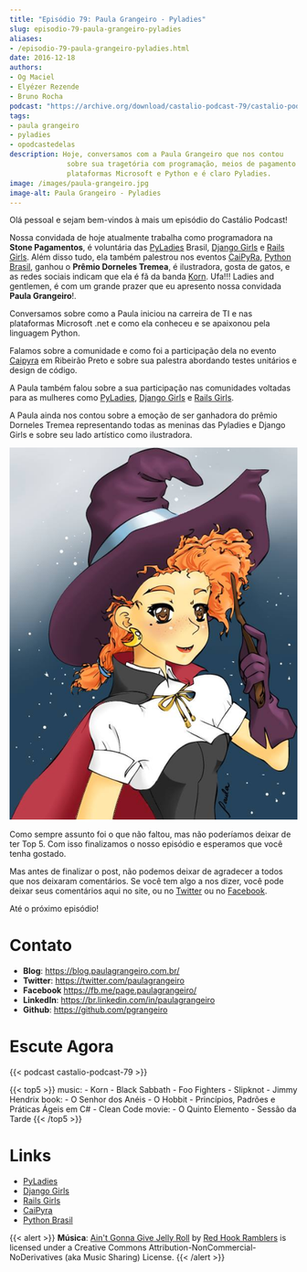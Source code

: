 ```yaml
---
title: "Episódio 79: Paula Grangeiro - Pyladies"
slug: episodio-79-paula-grangeiro-pyladies
aliases:
- /episodio-79-paula-grangeiro-pyladies.html
date: 2016-12-18
authors:
- Og Maciel
- Elyézer Rezende
- Bruno Rocha
podcast: "https://archive.org/download/castalio-podcast-79/castalio-podcast-79.mp3"
tags:
- paula grangeiro
- pyladies
- opodcastedelas
description: Hoje, conversamos com a Paula Grangeiro que nos contou
              sobre sua tragetória com programação, meios de pagamento
              plataformas Microsoft e Python e é claro Pyladies.
image: /images/paula-grangeiro.jpg
image-alt: Paula Grangeiro - Pyladies
---
```


Olá pessoal e sejam bem-vindos à mais um episódio do Castálio Podcast!

Nossa convidada de hoje atualmente trabalha como programadora na **Stone
Pagamentos**, é voluntária das [PyLadies](http://brasil.pyladies.com/) Brasil,
[Django Girls](https://djangogirls.org/) e [Rails
Girls](http://railsgirls.com/). Além disso tudo, ela também palestrou nos
eventos [CaiPyRa](http://caipyra.python.org.br/), [Python
Brasil](http://pythonbrasil.org.br), ganhou o **Prêmio Dorneles Tremea**, é
ilustradora, gosta de gatos, e as redes sociais indicam que ela é fã da banda
[Korn](http://www.last.fm/pt/music/Korn). Ufa!!! Ladies and gentlemen, é com um
grande prazer que eu apresento nossa convidada **Paula Grangeiro**!.

Conversamos sobre como a Paula iniciou na carreira de TI e nas plataformas
Microsoft .net e como ela conheceu e se apaixonou pela linguagem Python.

Falamos sobre a comunidade e como foi a participação dela no evento
[Caipyra](http://caipyra.python.org.br/) em Ribeirão Preto e sobre sua palestra
abordando testes unitários e design de código.

A Paula também falou sobre a sua participação nas comunidades voltadas para as
mulheres como [PyLadies](http://brasil.pyladies.com/), [Django
Girls](https://djangogirls.org/) e [Rails Girls](http://railsgirls.com/).

A Paula ainda nos contou sobre a emoção de ser ganhadora do prêmio Dorneles
Tremea representando todas as meninas das Pyladies e Django Girls e sobre seu
lado artístico como ilustradora.

![Ilustração da Paula!](/images/paula-ilustracao.jpg)

Como sempre assunto foi o que não faltou, mas não poderíamos deixar de ter Top
5. Com isso finalizamos o nosso episódio e esperamos que você tenha gostado.

Mas antes de finalizar o post, não podemos deixar de agradecer a todos que nos
deixaram comentários. Se você tem algo a nos dizer, você pode deixar seus
comentários aqui no site, ou no [Twitter](https://twitter.com/castaliopod) ou
no [Facebook](https://www.facebook.com/castaliopod).

Até o próximo episódio!

# Contato

- **Blog**: <https://blog.paulagrangeiro.com.br/>
- **Twitter**: <https://twitter.com/paulagrangeiro>
- **Facebook** <https://fb.me/page.paulagrangeiro/>
- **LinkedIn**: <https://br.linkedin.com/in/paulagrangeiro>
- **Github**: <https://github.com/pgrangeiro>

# Escute Agora

{{< podcast castalio-podcast-79 >}}

{{< top5 >}}
music:
    - Korn
    - Black Sabbath
    - Foo Fighters
    - Slipknot
    - Jimmy Hendrix
book:
    - O Senhor dos Anéis
    - O Hobbit
    - Princípios, Padrões e Práticas Ágeis em C#
    - Clean Code
movie:
    - O Quinto Elemento
    - Sessão da Tarde
{{< /top5 >}}

# Links

- [PyLadies](http://brasil.pyladies.com/)
- [Django Girls](https://djangogirls.org/)
- [Rails Girls](http://railsgirls.com/)
- [CaiPyra](http://caipyra.python.org.br/)
- [Python Brasil](http://pythonbrasil.org.br)

{{< alert >}}
**Música**: [Ain\'t Gonna Give Jelly
Roll](http://freemusicarchive.org/music/Red_Hook_Ramblers/Live__WFMU_on_Antique_Phonograph_Music_Program_with_MAC_Feb_8_2011/Red_Hook_Ramblers_-_12_-_Aint_Gonna_Give_Jelly_Roll)
by [Red Hook Ramblers](http://www.redhookramblers.com/) is licensed under a
Creative Commons Attribution-NonCommercial-NoDerivatives (aka Music Sharing)
License.
{{< /alert >}}
